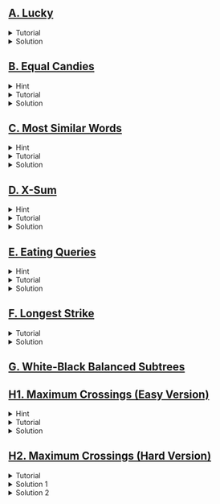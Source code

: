 ## [A. Lucky](https://codeforces.com/contest/1676/problem/A)
<details>
  <summary>Tutorial</summary>

  This problem is simple. Just do as the problem statement says.

</details>
<details>
  <summary>Solution</summary>

  ```cpp
  // author: Mushfiq_Talha

  #include "bits/stdc++.h"

  #define fast ios::sync_with_stdio(0);cin.tie(0)
  #define tests int T;cin>>T;for(int kase=1;kase<=T;kase++)

  using namespace std;

  void solve() {
      string s;
      cin >> s;
      if(s[0] + s[1] + s[2] == s[3] + s[4] + s[5])
          cout << "YES";
      else
          cout << "NO";
      cout << '\n';
  }

  int main() {
      fast;

      tests
          solve();

      return 0;
  }

  ```

</details>

## [B. Equal Candies](https://codeforces.com/contest/1676/problem/B)
<details>
  <summary>Hint</summary>

  Find out the value to which all the values should be converted.

</details>
<details>
 <summary>Tutorial</summary>

 Since we cannot add candies to any boxes, we have to make the number of candies of all the boxes equal to the minimum number of candies in a box, i.e. total number of
  candies to eat is ![](https://latex.codecogs.com/svg.image?\sum_{i=5}^{n}(a_i-min(a))).
</details>
<details>
  <summary>Solution</summary>

  ```cpp
  #include "bits/stdc++.h"

  #define fast ios::sync_with_stdio(0);cin.tie(0)
  #define tests int T;cin>>T;for(int kase=1;kase<=T;kase++)
  #define all(v) v.begin(), v.end()
  using namespace std;

  void solve() {
      int n;
      cin >> n;
      vector<int> a(n);
      for(auto &i: a)
          cin >> i;

      int Min = *min_element(all(a));
      int sum = 0;
      for(auto i: a)
          sum += i - Min;
      cout << sum << '\n';
  }

  int main() {
      fast;

      tests
          solve();

      return 0;
  }
  ```

</details>

## [C. Most Similar Words](https://codeforces.com/contest/1676/problem/C)
<details>
  <summary>Hint</summary>

  Find total number of moves to make two characters equal.
</details>
<details>
  <summary>Tutorial</summary>

  The minimum number of moves to make two characters ![](https://latex.codecogs.com/svg.image?a) & ![](https://latex.codecogs.com/svg.image?b) equal is
  ![](https://latex.codecogs.com/svg.image?\left|a-b\right|). Now we can apply brute force on the array to compare each of the pair of the strings to get the minimum number of moves to make two strings equal in ![](https://latex.codecogs.com/svg.image?O(n^2)) time complexity. We can get the total number of moves to make two strings
  ![](https://latex.codecogs.com/svg.image?s) & ![](https://latex.codecogs.com/svg.image?t) equal by doing ![](https://latex.codecogs.com/svg.image?\sum_{i=1}^{m}\left|s_i-t_i\right|).
</details>
<details>
  <summary>Solution</summary>

  ```cpp
  // author: Mushfiq_Talha

  #include "bits/stdc++.h"

  #define fast ios::sync_with_stdio(0);cin.tie(0)
  #define tests int T;cin>>T;for(int kase=1;kase<=T;kase++)

  using namespace std;

  int n, m;
  int f(string a, string b) {
      int t = 0;
      for(int i = 0; i < m; i++) {
          t += abs(a[i] - b[i]);
      }

      return t;
  }

  void solve() {
      cin >> n >> m;
      vector<string> s(n);
      for(auto &i: s)
          cin >> i;

      int Min = 2e9;
      for(int i = 0; i < n; i++) {
          for(int j = 0; j < n; j++) {
              if(i != j)
                  Min = min(Min, f(s[i], s[j]));
          }
      }

      cout << Min << '\n';
  }

  int main() {
      fast;

      tests
          solve();

      return 0;
  }
  ```
</details>
  
## [D. X-Sum](https://codeforces.com/contest/1676/problem/D)
<details>
  <summary>Hint</summary>

  Brute force.
</details>
<details>
  <summary>Tutorial</summary>

  Just iterate over all of the cells and take sum at four diagonals of that cell and find the maximum of all sums at ![](https://latex.codecogs.com/svg.image?O(max(n,m)\cdot&space;n\cdot&space;m)).
</details>
<details>
  <summary>Solution</summary>

  ```cpp
  #include "bits/stdc++.h"

  #define fast ios::sync_with_stdio(0);cin.tie(0)
  #define tests int T;cin>>T;for(int kase=1;kase<=T;kase++)
  #define range(v, n) v, v + n
  #define all(v) v.begin(), v.end()
  #define toN(v, n) v.begin(), v.begin() + n
  #define ulta(v) v.rbegin(), v.rend()

  using namespace std;

  typedef long long ll;
  typedef pair<int, int> PII;

  void solve() {
      int n, m;
      cin >> n >> m;
      vector<vector<int>> a(n, vector<int>(m));
      for(auto &i: a) {
          for(auto &j: i)
              cin >> j;
      }

      vector<PII> dir{{1, 1}, {1, -1}, {-1, 1}, {-1, -1}};
      ll Max = 0;
      for(int i = 0; i < n; i++) {
          for(int j = 0; j < m; j++) {
              ll sum = a[i][j];
              for(auto [k, l]: dir) {
                  int x = i + k, y = j + l;
                  while(x >= 0 && y >= 0 && x < n && y < m) {
                      sum += a[x][y];
                      x += k, y += l;
                  }
              }
              Max = max(Max, sum);
          }
      }

      cout << Max << '\n';
  }

  int main() {
      fast;

      tests
          solve();

      return 0;
  }
  ```
</details>
  
## [E. Eating Queries](https://codeforces.com/contest/1676/problem/E)
<details>
  <summary>Hint</summary>

  Think of a prefix sum approach.
</details>
<details>
  <summary>Tutorial</summary>

  At first, we solve this question with one query. For making the sum of sugars at least ![](https://latex.codecogs.com/svg.image?x), we can greedily choose the largest
  numbers till we get sum greater than or equal to ![](https://latex.codecogs.com/svg.image?x); this way, we will get the minimum amount of candies. We can do this by sorting at first and then, traversing through the arrays and summing up until we get value greater than or equal to ![](https://latex.codecogs.com/svg.image?x). But doing this for large queries will be costly. So we can use a prefix sum array of the sorted array, and then doing binary search, since the prefix sum array will be sorted.
</details>
<details>
  <summary>Solution</summary>

  ```cpp
  // author: Mushfiq_Talha

  #include "bits/stdc++.h"

  #define fast ios::sync_with_stdio(0);cin.tie(0)
  #define tests int T;cin>>T;for(int kase=1;kase<=T;kase++)
  #define all(v) v.begin(), v.end()
  #define ulta(v) v.rbegin(), v.rend()

  using namespace std;

  void solve() {
      int n, q;
      cin >> n >> q;
      vector<int> a(n);
      for(auto &i: a)
          cin >> i;

      sort(ulta(a));
      partial_sum(all(a), a.begin());

      while(q--) {
          int x;
          cin >> x;
          int ans = lower_bound(all(a), x) - a.begin() + 1;
          cout << (ans > n ? -1 : ans) << '\n';
      }
  }

  int main() {
      fast;

      tests
          solve();

      return 0;
  }
  ```
</details>

## [F. Longest Strike](https://codeforces.com/contest/1676/problem/F)
<details>
  <summary>Tutorial</summary>

  We have to sort the array and then separate the values which meet the condition <img src="https://latex.codecogs.com/svg.image?\bg{white}a_i\geq&space;k" title="https://latex.codecogs.com/svg.image?\bg{white}a_i\geq k" /> 
  . Then within the separated values iterate through the values till two adjacent elements are not consecutive. And then compare the `l` and `r` with the condition 
  given until the last element of the array.
</details>
<details>
  <summary>Solution</summary>

  ```cpp
  /*
   * author: Mushfiq_Talha
   */
  #include "bits/stdc++.h"

  #define fast ios::sync_with_stdio(0);cin.tie(0)
  #define tests int T;cin>>T;for(int kase=1;kase<=T;kase++)
  #define range(v, n) v, v + n
  #define all(v) v.begin(), v.end()
  #define toN(v, n) v.begin(), v.begin() + n
  #define ulta(v) v.rbegin(), v.rend()

  using namespace std;

  typedef long long ll;
  typedef pair<int, int> PII;

  void solve() {
      int n, k;
      cin >> n >> k;
      map<int, int> cnt;
      for(int i = 0; i < n; i++) {
          int t;
          cin >> t;
          cnt[t]++;
      }

      vector<int> v;
      for(auto [a, b]: cnt)
          if(b < k)
              v.push_back(a);

      for(auto i: v)
          cnt.erase(i);

      v.clear();
      for(auto [a, b]: cnt)
          v.push_back(a);

      if(v.empty()) {
          cout << -1 << '\n';
          return;
      }

      int l = v.front(), r, Max = 0;
      PII ans;
      v.push_back(1e9 + 5);
      for(int i = 1; i < (int)v.size(); i++) {
          if(v[i] - v[i - 1] > 1) {
              r = v[i - 1];
              if(r - l >= Max) {
                  ans = {l, r};
                  Max = r - l;
              }
              l = v[i];
          }
      }

      cout << ans.first << ' ' << ans.second << '\n';
  }

  int main() {
      fast;

      tests
          solve();

      return 0;
  }
  ```
</details>

## [G. White-Black Balanced Subtrees](https://codeforces.com/contest/1676/problem/G)

## [H1. Maximum Crossings (Easy Version)](https://codeforces.com/contest/1676/problem/H1)
<details>
  <summary>Hint</summary>

  Find a condition for which two wires cross each other.
</details>
<details>
  <summary>Tutorial</summary>

  Observing the statement we can find that, two wires have one crossing if and only if <img src="https://latex.codecogs.com/svg.image?i<j&space;\textit{&space;and&space;}a_i\geq&space;a_j" /> or 
  <img src="https://latex.codecogs.com/svg.image?i>j&space;\textit{&space;and&space;}a_i\leq&space;a_j" />. 
  But we need just one of the above conditions for counting crossings. Because if we count for both conditions then we get twice of the answer. So we just take one of the 
  conditions.

  So we can traverse for each of the `i` checking how many `j` meet the condition, which will take <img src="https://latex.codecogs.com/svg.image?O(n^2)" title="https://latex.codecogs.com/svg.image?O(n^2)" />, and we will get the answer.
</details>
<details>
  <summary>Solution</summary>

  ```cpp
  /*
   * author: Mushfiq_Talha
   */
  #include "bits/stdc++.h"

  #define fast ios::sync_with_stdio(0);cin.tie(0)
  #define tests int tst;cin>>tst;for(int kase=1;kase<=tst;kase++)
  #define range(v, n) v, v + n
  #define all(v) v.begin(), v.end()
  #define toN(v, n) v.begin(), v.begin() + n
  #define ulta(v) v.rbegin(), v.rend()

  using namespace std;

  typedef long long ll;
  typedef pair<int, int> PII;

  void solve() {
      int n;
      cin >> n;
      vector<int> a(n);
      for(auto &i: a)
          cin >> i;

      int cnt = 0;
      for(int i = 0; i < n; i++) {
          for(int j = 0; j < n; j++) {
              if(i < j && a[i] >= a[j]) {
                  cnt++;
              }
          }
      }

      cout << cnt << '\n';
  }

  int main() {
      fast;

      tests
          solve();

      return 0;
  }
  ```
</details>

## [H2. Maximum Crossings (Hard Version)](https://codeforces.com/contest/1676/problem/H2)
<details>
  <summary>Tutorial</summary>

  For this problem, we can't use the <img src="https://latex.codecogs.com/svg.image?\bg{white}O(n^2)" title="https://latex.codecogs.com/svg.image?\bg{white}O(n^2)" /> 
  as we've done in the previous solution. But we know that for each `i` and `j`, <img src="https://latex.codecogs.com/svg.image?\bg{white}a_i\geq&space;a_j" title="https://latex.codecogs.com/svg.image?\bg{white}a_i\geq a_j" />. 
  So, we can store the values, and for each `i`, <img src="https://latex.codecogs.com/svg.image?\bg{white}1\leq&space;i\leq&space;n" title="https://latex.codecogs.com/svg.image?\bg{white}1\leq i\leq n" /> 
  we can count the values which are less than <img src="https://latex.codecogs.com/svg.image?\bg{white}a_i" title="https://latex.codecogs.com/svg.image?\bg{white}a_i" />, 
  and then delete <img src="https://latex.codecogs.com/svg.image?\bg{white}a_i" title="https://latex.codecogs.com/svg.image?\bg{white}a_i" /> from the list. In cpp, 
  we have a data structure called ordered_set, using which we can find the number of values strictly less than `x` in <img src="https://latex.codecogs.com/svg.image?\bg{white}O(log(n))" title="https://latex.codecogs.com/svg.image?\bg{white}O(log(n))" /> 
  complexity.
</details>
<details>
  <summary>Solution 1</summary>

  ```cpp
  /*
   * author: Mushfiq_Talha
   */
  #include "bits/stdc++.h"
  #include <ext/pb_ds/assoc_container.hpp>
  #include <ext/pb_ds/tree_policy.hpp>

  #define fast ios::sync_with_stdio(0);cin.tie(0)
  #define tests int tst;cin>>tst;for(int kase=1;kase<=tst;kase++)
  #define range(v, n) v, v + n
  #define all(v) v.begin(), v.end()
  #define toN(v, n) v.begin(), v.begin() + n
  #define ulta(v) v.rbegin(), v.rend()

  using namespace std;
  using namespace __gnu_pbds;

  typedef long long ll;
  typedef pair<int, int> PII;
  typedef tree<
      int,
      null_type,
      less_equal<int>,
      rb_tree_tag,
      tree_order_statistics_node_update> ordered_set;

  void solve() {
      int n;
      cin >> n;
      vector<int> a(n);
      ordered_set s;
      map<int, int> cnt;
      for(auto &i: a) {
          cin >> i;
          s.insert(i);
          cnt[i]++;
      }

      ll ans = 0;
      for(auto i: a) {
          cnt[i]--;
          ans += cnt[i] + s.order_of_key(i);
          s.erase(s.find_by_order(s.order_of_key(i)));
      }

      cout << ans << '\n';
  }

  int main() {
      fast;

      tests
          solve();

      return 0;
  }
  ```
</details>
<details>
  <summary>Solution 2</summary>

  ```cpp
  /*
   * author: Mushfiq_Talha
   */
  #include "bits/stdc++.h"
  #include <ext/pb_ds/assoc_container.hpp>
  #include <ext/pb_ds/tree_policy.hpp>

  #define fast ios::sync_with_stdio(0);cin.tie(0)
  #define tests int tst;cin>>tst;for(int kase=1;kase<=tst;kase++)
  #define range(v, n) v, v + n
  #define all(v) v.begin(), v.end()
  #define toN(v, n) v.begin(), v.begin() + n
  #define ulta(v) v.rbegin(), v.rend()

  using namespace std;
  using namespace __gnu_pbds;

  typedef long long ll;
  typedef pair<int, int> PII;
  typedef tree<
      pair<int, int>,
      null_type,
      less<pair<int, int>>,
      rb_tree_tag,
      tree_order_statistics_node_update> ordered_set;

  void solve() {
      int n, t = 0;
      cin >> n;
      vector<int> a(n);
      ordered_set s;
      for(auto &i: a) {
          cin >> i;
          s.insert({i, t++});
      }

      t = 0;
      ll ans = 0;
      const int inf = 1e9 + 1;
      for(auto i: a) {
          ans += s.order_of_key({i, inf}) - 1;
          s.erase(s.find_by_order(s.order_of_key({i, t++})));
      }

      cout << ans << '\n';
  }

  int main() {
      fast;

      tests
          solve();

      return 0;
  }
  ```
</details>
